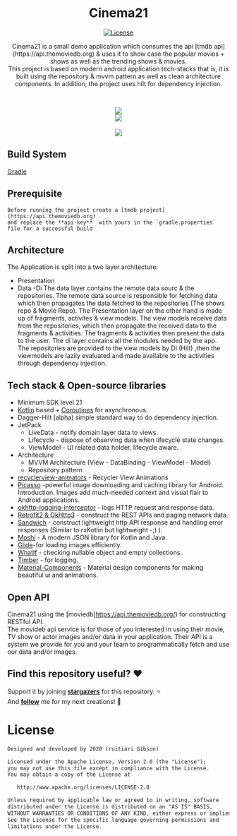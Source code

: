 <h1 align="center">Cinema21</h1>

<p align="center">
   <a href="https://github.com/RuitiariGibson/Cinema21/blob/master/app/src/main/res/mipmap-hdpi/ic_launcher.png"/></a>
  <a href="https://opensource.org/licenses/Apache-2.0"><img alt="License" src="https://img.shields.io/badge/License-Apache%202.0-blue.svg"/></a>
</p>
<p align="center">  
Cinema21 is a small demo application which consumes the api [tmdb api] (https://api.themoviedb.org) & uses it to show case the popular movies + shows as well as the trending shows & movies.<br>This project is based on modern android application tech-stacks that is, it is built using the repository & mvvm pattern as well as clean architecture components.  In addition, the project uses hilt for dependency injection.<br>
</p>
</br>
<p align="center">

<img src="https://github.com/RuitiariGibson/Cinema21/blob/master/preview_4.png"/>
<br> <img src="https://github.com/RuitiariGibson/Cinema21/blob/master/preview_2.png"/> </br>
<br> <img src="https://github.com/RuitiariGibson/Cinema21/blob/master/preview_5.png"/> </br>
</p>

## Build System
 [Gradle](https://gradle.org/)

## Prerequisite
```
Before running the project create a [tmdb project](https://api.themoviedb.org) 
and replace the **api-key**  with yours in the `gradle.properties` file for a successful build 
```
## Architecture

The Application is split into a two layer architecture:
- Presentation
- Data
-Di
The data layer contains the remote data sourc & the repositories. The remote data source is responsible for fetching data which then propagates the data fetched to the
repositories (The shows repo & Movie Repo). The Presentation layer on the other hand is made up of fragments, activites & view models. The view models receive
data from the repositories, which then propagate the received data to the fragments & activities. The fragments & activities then present the data to the user.
The di layer contains all the modules needed by the app.
The repositories are provided to the view models by Di (Hilt) ,then the viewmodels are lazily evaluated and made available to the activities through dependency injection.


## Tech stack & Open-source libraries
- Minimum SDK level 21
- [Kotlin](https://kotlinlang.org/) based + [Coroutines](https://github.com/Kotlin/kotlinx.coroutines) for asynchronous.
- Dagger-Hilt (alpha) simple standard way to do dependency injection.
- JetPack
  - LiveData - notify domain layer data to views.
  - Lifecycle - dispose of observing data when lifecycle state changes.
  - ViewModel - UI related data holder, lifecycle aware.
- Architecture
  - MVVM Architecture (View - DataBinding - ViewModel - Model)
  - Repository pattern
- [recyclerview-animators](https://github.com/wasabeef/recyclerview-animators) - Recycler View Animations
- [Picasso](https://square.github.io/picasso/) -powerful image downloading and caching library for Android. Introduction. Images add much-needed context and visual flair to Android applications. 
- [okhttp-logging-interceptor](https://github.com/square/okhttp/blob/master/okhttp-logging-interceptor/README.md) - logs HTTP request and response data.
- [Retrofit2 & OkHttp3](https://github.com/square/retrofit) - construct the REST APIs and paging network data.
- [Sandwich](https://github.com/skydoves/Sandwich) - construct lightweight http API response and handling error responses (Similar to rxKotlin but lightweight -;) ). 
- [Moshi](https://github.com/square/moshi/) - A modern JSON library for Kotlin and Java.
- [Glide](https://github.com/bumptech/glide)-for loading images efficiently.
- [WhatIf](https://github.com/skydoves/whatif) - checking nullable object and empty collections.
- [Timber](https://github.com/JakeWharton/timber) - for logging.
- [Material-Components](https://github.com/material-components/material-components-android) - Material design components for making beautiful ui and animations.



## Open API


Cinema21 using the [moviedb]https://api.themoviedb.org/) for constructing RESTful API.<br>
The movideb api service is for those of you interested in using their movie, TV show or actor images and/or data in your application. Their API is a system we provide for you and your team to programmatically fetch and use our data and/or images.

## Find this repository useful? :heart:
Support it by joining __[stargazers](https://github.com/RuitiariGibson/MoviesApp/stargazers)__ for this repository. :star: <br>
And __[follow](https://github.com/RuitiariGibson)__ me for my next creations! 🤩

# License
```xml
Designed and developed by 2020 (ruitiari Gibson)

Licensed under the Apache License, Version 2.0 (the "License");
you may not use this file except in compliance with the License.
You may obtain a copy of the License at

   http://www.apache.org/licenses/LICENSE-2.0

Unless required by applicable law or agreed to in writing, software
distributed under the License is distributed on an "AS IS" BASIS,
WITHOUT WARRANTIES OR CONDITIONS OF ANY KIND, either express or implied.
See the License for the specific language governing permissions and
limitations under the License.
```

